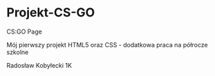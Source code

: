 # Projekt-CS-GO
CS:GO Page

Mój pierwszy projekt HTML5 oraz CSS - dodatkowa praca na półrocze szkolne

Radosław Kobyłecki 1K

